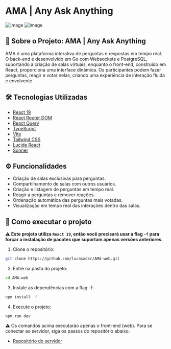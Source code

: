 # AMA | Any Ask Anything

![image](https://github.com/user-attachments/assets/d78cecfe-6581-43ef-b8c1-298a4a813ebc)
![image](https://github.com/user-attachments/assets/0cb5ede5-d4a1-4994-a818-8abafe66a80b)

## 📄 Sobre o Projeto: AMA | Any Ask Anything
AMA é uma plataforma interativa de perguntas e respostas em tempo real. O back-end é desenvolvido em Go com Websockets e PostgreSQL, suportando a criação de salas virtuais, enquanto o front-end, construído em React, proporciona uma interface dinâmica. Os participantes podem fazer perguntas, reagir e votar nelas, criando uma experiência de interação fluida e envolvente.

## 🛠️ Tecnologias Utilizadas

- [React 19](https://react.dev)
- [React Router DOM](https://reactrouter.com)
- [React Query](https://tanstack.com/query/latest)
- [TypeScript](https://www.typescriptlang.org)
- [Vite](https://vitejs.dev)
- [Tailwind CSS](https://tailwindcss.com)
- [Lucide React](https://lucide.dev)
- [Sonner](https://sonner.dev)

## ⚙️ Funcionalidades

* Criação de salas exclusivas para perguntas.
* Compartilhamento de salas com outros usuários.
* Criação e listagem de perguntas em tempo real.
* Reagir a perguntas e remover reações.
* Ordenação automática das perguntas mais votadas.
* Visualização em tempo real das interações dentro das salas.

## 🚀 Como executar o projeto

⚠️ **Este projeto utiliza `React 19`, então você precisará usar a flag `-f` para forçar a instalação de pacotes que suportam apenas versões anteriores.**

1. Clone o repositório:
```bash
git clone https://github.com/lucasadsr/AMA-web.git
```

2. Entre na pasta do projeto:
```bash
cd AMA-web
```

3. Instale as dependências com a flag -f:
```bash
npm install -f
```

4. Execute o projeto:
```
npm run dev
```

⚠️ Os comandos acima executarão apenas o front-end (web). Para se conectar ao servidor, siga os passos do repositório abaixo:
- [Repositório do servidor](https://github.com/lucasadsr/AMA-server)

